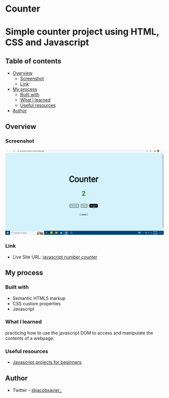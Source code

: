 # Counter

<h1>Simple counter project using HTML, CSS and Javascript</h1>

## Table of contents

- [Overview](#overview)
  - [Screenshot](#screenshot)
  - [Link](#link)
- [My process](#my-process)
  - [Built with](#built-with)
  - [What I learned](#what-i-learned)
  - [Useful resources](#useful-resources)
- [Author](#author)

## Overview

### Screenshot

![](screenshot-1.png)

### Link

- Live Site URL: [javascript number counter](https://javascript-number-counter.netlify.app)


## My process

### Built with

- Semantic HTML5 markup
- CSS custom properties
- Javascript

### What I learned

practicing how to use the javascript DOM to access and manipulate the contents of a webpage.

### Useful resources

- [Javascript projects for beginners](https://www.freecodecamp.org/news/javascript-projects-for-beginners).

## Author

- Twitter - [@jacobxavier\_](https://twitter.com/jacobxavier_)
